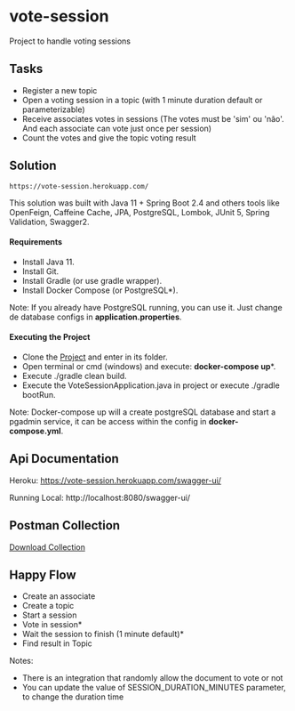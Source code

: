 # vote-session
Project to handle voting sessions

## Tasks
- Register a new topic
- Open a voting session in a topic (with 1 minute duration default or parameterizable)
- Receive associates votes in sessions (The votes must be 'sim' ou 'não'. And each associate can vote just once per session)
- Count the votes and give the topic voting result

## Solution
```https://vote-session.herokuapp.com/ ```

This solution was built with Java 11 + Spring Boot 2.4 and others tools like OpenFeign, Caffeine Cache, JPA, PostgreSQL, Lombok, JUnit 5, Spring Validation, Swagger2.

#### Requirements

- Install Java 11.
- Install Git.
- Install Gradle (or use gradle wrapper). 
- Install Docker Compose (or PostgreSQL*).

Note: If you already have PostgreSQL running, you can use it. Just change de database configs in **application.properties**.

#### Executing the Project
- Clone the [Project](https://github.com/isaquebrb/vote-session.git) and enter in its folder.
- Open terminal or cmd (windows) and execute: **docker-compose up***.
- Execute ./gradle clean build.
- Execute the VoteSessionApplication.java in project or execute ./gradle bootRun.

Note: Docker-compose up will a create postgreSQL database and start a pgadmin service, it can be access within the config in **docker-compose.yml**.
## Api Documentation

Heroku: https://vote-session.herokuapp.com/swagger-ui/

Running Local: http://localhost:8080/swagger-ui/

## Postman Collection
[Download Collection](https://www.getpostman.com/collections/7f535a921347af908be1)

## Happy Flow
- Create an associate
- Create a topic
- Start a session
- Vote in session*
- Wait the session to finish (1 minute default)*
- Find result in Topic

Notes:
- There is an integration that randomly allow the document to vote or not
- You can update the value of SESSION_DURATION_MINUTES parameter, to change the duration time
